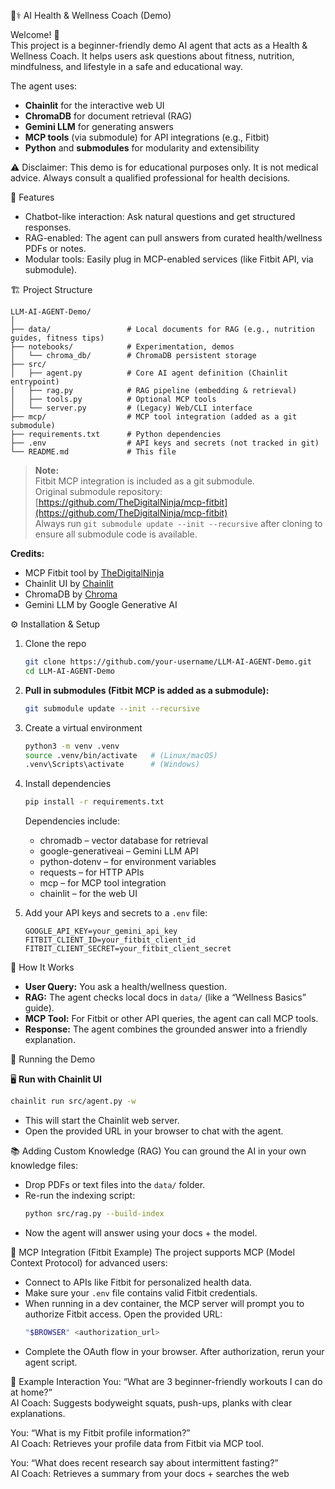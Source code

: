 🧑⚕️ AI Health & Wellness Coach (Demo)

Welcome! 👋  
This project is a beginner-friendly demo AI agent that acts as a Health & Wellness Coach. It helps users ask questions about fitness, nutrition, mindfulness, and lifestyle in a safe and educational way.

The agent uses:
- **Chainlit** for the interactive web UI
- **ChromaDB** for document retrieval (RAG)
- **Gemini LLM** for generating answers
- **MCP tools** (via submodule) for API integrations (e.g., Fitbit)
- **Python** and **submodules** for modularity and extensibility

⚠️ Disclaimer: This demo is for educational purposes only. It is not medical advice. Always consult a qualified professional for health decisions.

🚀 Features
- Chatbot-like interaction: Ask natural questions and get structured responses.
- RAG-enabled: The agent can pull answers from curated health/wellness PDFs or notes.
- Modular tools: Easily plug in MCP-enabled services (like Fitbit API, via submodule).

🏗 Project Structure
```
LLM-AI-AGENT-Demo/
│
├── data/                 # Local documents for RAG (e.g., nutrition guides, fitness tips)
├── notebooks/            # Experimentation, demos
│   └── chroma_db/        # ChromaDB persistent storage
├── src/
│   ├── agent.py          # Core AI agent definition (Chainlit entrypoint)
│   ├── rag.py            # RAG pipeline (embedding & retrieval)
│   ├── tools.py          # Optional MCP tools
│   └── server.py         # (Legacy) Web/CLI interface
├── mcp/                  # MCP tool integration (added as a git submodule)
├── requirements.txt      # Python dependencies
├── .env                  # API keys and secrets (not tracked in git)
└── README.md             # This file
```

> **Note:**  
> Fitbit MCP integration is included as a git submodule.  
> Original submodule repository: [https://github.com/TheDigitalNinja/mcp-fitbit](https://github.com/TheDigitalNinja/mcp-fitbit)  
> Always run `git submodule update --init --recursive` after cloning to ensure all submodule code is available.

**Credits:**  
- MCP Fitbit tool by [TheDigitalNinja](https://github.com/TheDigitalNinja/mcp-fitbit)
- Chainlit UI by [Chainlit](https://github.com/Chainlit/chainlit)
- ChromaDB by [Chroma](https://github.com/chroma-core/chroma)
- Gemini LLM by Google Generative AI

⚙️ Installation & Setup
1. Clone the repo
    ```sh
    git clone https://github.com/your-username/LLM-AI-AGENT-Demo.git
    cd LLM-AI-AGENT-Demo
    ```
2. **Pull in submodules (Fitbit MCP is added as a submodule):**
    ```sh
    git submodule update --init --recursive
    ```
3. Create a virtual environment
    ```sh
    python3 -m venv .venv
    source .venv/bin/activate   # (Linux/macOS)
    .venv\Scripts\activate      # (Windows)
    ```
4. Install dependencies
    ```sh
    pip install -r requirements.txt
    ```
    Dependencies include:
    - chromadb – vector database for retrieval
    - google-generativeai – Gemini LLM API
    - python-dotenv – for environment variables
    - requests – for HTTP APIs
    - mcp – for MCP tool integration
    - chainlit – for the web UI

5. Add your API keys and secrets to a `.env` file:
    ```
    GOOGLE_API_KEY=your_gemini_api_key
    FITBIT_CLIENT_ID=your_fitbit_client_id
    FITBIT_CLIENT_SECRET=your_fitbit_client_secret
    ```

🧠 How It Works
- **User Query:** You ask a health/wellness question.
- **RAG:** The agent checks local docs in `data/` (like a “Wellness Basics” guide).
- **MCP Tool:** For Fitbit or other API queries, the agent can call MCP tools.
- **Response:** The agent combines the grounded answer into a friendly explanation.

🔌 Running the Demo

🖥️ **Run with Chainlit UI**
```sh
chainlit run src/agent.py -w
```
- This will start the Chainlit web server.
- Open the provided URL in your browser to chat with the agent.

📚 Adding Custom Knowledge (RAG)
You can ground the AI in your own knowledge files:

- Drop PDFs or text files into the `data/` folder.
- Re-run the indexing script:
    ```sh
    python src/rag.py --build-index
    ```
- Now the agent will answer using your docs + the model.

🔧 MCP Integration (Fitbit Example)
The project supports MCP (Model Context Protocol) for advanced users:

- Connect to APIs like Fitbit for personalized health data.
- Make sure your `.env` file contains valid Fitbit credentials.
- When running in a dev container, the MCP server will prompt you to authorize Fitbit access. Open the provided URL:
    ```sh
    "$BROWSER" <authorization_url>
    ```
- Complete the OAuth flow in your browser. After authorization, rerun your agent script.

🧪 Example Interaction
You: “What are 3 beginner-friendly workouts I can do at home?”  
AI Coach: Suggests bodyweight squats, push-ups, planks with clear explanations.

You: “What is my Fitbit profile information?”  
AI Coach: Retrieves your profile data from Fitbit via MCP tool.

You: “What does recent research say about intermittent fasting?”  
AI Coach: Retrieves a summary from your docs + searches the web
